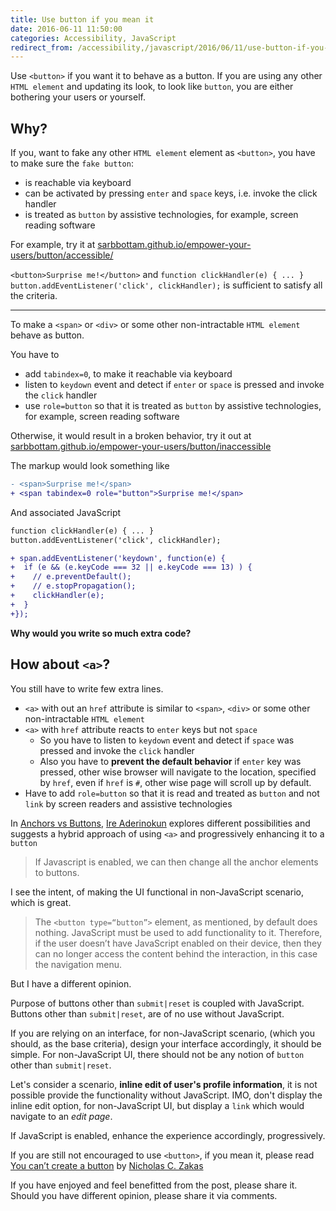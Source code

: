 ```yaml
---
title: Use button if you mean it
date: 2016-06-11 11:50:00
categories: Accessibility, JavaScript
redirect_from: /accessibility,/javascript/2016/06/11/use-button-if-you-mean-it/
---
```


Use `<button>` if you want it to behave as a button.
If you are using any other `HTML element` and updating its look, to look like `button`, you are either bothering your users or yourself.

## Why?

If you, want to fake any other `HTML element` element as `<button>`, you have to make sure the `fake button`:

* is reachable via keyboard
* can be activated by pressing `enter` and `space` keys, i.e. invoke the click handler
* is treated as `button` by assistive technologies, for example, screen reading software

For example, try it at [sarbbottam.github.io/empower-your-users/button/accessible/](https://sarbbottam.github.io/empower-your-users/button/accessible/)

`<button>Surprise me!</button>` and `function clickHandler(e) { ... } button.addEventListener('click', clickHandler);` is sufficient to satisfy all the criteria.

---

To make a `<span>` or `<div>` or some other non-intractable `HTML element` behave as button.

You have to

* add `tabindex=0`, to make it reachable via keyboard
* listen to `keydown` event and detect if `enter` or `space` is pressed and invoke the `click` handler
* use `role=button` so that it is treated as `button` by assistive technologies, for example, screen reading software

Otherwise, it would result in a broken behavior, try it out at [sarbbottam.github.io/empower-your-users/button/inaccessible](https://sarbbottam.github.io/empower-your-users/button/inaccessible)

The markup would look something like

```diff
- <span>Surprise me!</span>
+ <span tabindex=0 role="button">Surprise me!</span>
```
And associated JavaScript

```diff
function clickHandler(e) { ... }
button.addEventListener('click', clickHandler);

+ span.addEventListener('keydown', function(e) {
+  if (e && (e.keyCode === 32 || e.keyCode === 13) ) {
+    // e.preventDefault();
+    // e.stopPropagation();
+    clickHandler(e);
+  }
+});
```

**Why would you write so much extra code?**

## How about `<a>`?

You still have to write few extra lines.

* `<a>` with out an `href` attribute is similar to `<span>`, `<div>` or some other non-intractable `HTML element`
* `<a>` with `href` attribute reacts to `enter` keys but not `space`
  * So you have to listen to `keydown` event and detect if `space` was pressed and invoke the `click` handler
  * Also you have to **prevent the default behavior** if `enter` key was pressed, other wise browser will navigate to the location, specified by `href`,
  even if `href` is `#`, other wise page will scroll up by default.
* Have to add `role=button` so that it is read and treated as `button` and not `link` by screen readers and assistive technologies

In [Anchors vs Buttons](https://bitsofco.de/anchors-vs-buttons/), [Ire Aderinokun](https://bitsofco.de/) explores different possibilities and suggests a hybrid approach of using `<a>` and progressively enhancing it to a `button`

>If Javascript is enabled, we can then change all the anchor elements to buttons.

I see the intent, of making the UI functional in non-JavaScript scenario, which is great.

>The `<button type=“button”>` element, as mentioned, by default does nothing.
JavaScript must be used to add functionality to it.
Therefore, if the user doesn’t have JavaScript enabled on their device,
then they can no longer access the content behind the interaction, in this case the navigation menu.

But I have a different opinion.

Purpose of buttons other than `submit|reset` is coupled with JavaScript. Buttons other than `submit|reset`, are of no use without JavaScript.

If you are relying on an interface, for non-JavaScript scenario, (which you should, as the base criteria),
design your interface accordingly, it should be simple.
For non-JavaScript UI, there should not be any notion of `button` other than `submit|reset`.

Let's consider a scenario, **inline edit of user's profile information**, it is not possible provide the functionality without JavaScript.
IMO, don't display the inline edit option, for non-JavaScript UI, but display a `link` which would navigate to an *edit page*.

If JavaScript is enabled, enhance the experience accordingly, progressively.

If you are still not encouraged to use `<button>`, if you mean it, please read [You can’t create a button](https://www.nczonline.net/blog/2013/01/29/you-cant-create-a-button/) by [Nicholas C. Zakas](https://www.nczonline.net/)

If you have enjoyed and feel benefitted from the post, please share it.
Should you have different opinion, please share it via comments.
